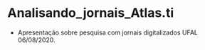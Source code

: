 # Analisando_jornais_Atlas.ti

- Apresentação sobre pesquisa com jornais digitalizados UFAL 06/08/2020.
